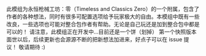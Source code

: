 此模组为永恒枪械工坊：零（Timeless and Classics Zero）的一个附属，包含了作者的各种想法，同时有很多可配置选项给予玩家极大的自由。本模组中既有一些改良，一些选项也可能对整合包作者有帮助。无论是自己玩还是加到整合包中都是可以的！
请注意，此模组正在开发中...目前还是一个饼（划掉）
第一个快照版本面世以后，后续更新也会源源不断的把新想法加进来，好点子可以在 issue 提议！
敬请期待 :)
